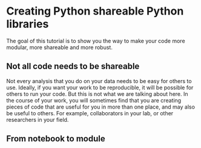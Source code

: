 # Creating Python shareable Python libraries

The goal of this tutorial is to show you the way to make your code
more modular, more shareable and more robust.

## Not all code needs to be shareable

Not every analysis that you do on your data needs to be easy for others to use.
Ideally, if you want your work to be reproducible, it will be possible for others
to run your code. But this is not what we are talking about here. In the course of your work,
you will sometimes find that you are creating pieces of code that are useful
for you in more than one place, and may also be useful to others. For example,
collaborators in your lab, or other researchers in your field.


## From notebook to module

